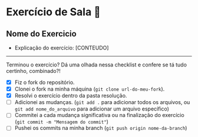 # Exercício de Sala 🏫  

## Nome do Exercicio

- Explicação do exercício: 
[CONTEUDO]
---

Terminou o exercício? Dá uma olhada nessa checklist e confere se tá tudo certinho, combinado?!

- [X] Fiz o fork do repositório.
- [X] Clonei o fork na minha máquina (`git clone url-do-meu-fork`).
- [X] Resolvi o exercício dentro da pasta resolução.
- [ ] Adicionei as mudanças. (`git add .` para adicionar todos os arquivos, ou `git add nome_do_arquivo` para adicionar um arquivo específico)
- [ ] Commitei a cada mudança significativa ou na finalização do exercício (`git commit -m "Mensagem do commit"`)
- [ ] Pushei os commits na minha branch (`git push origin nome-da-branch`)
